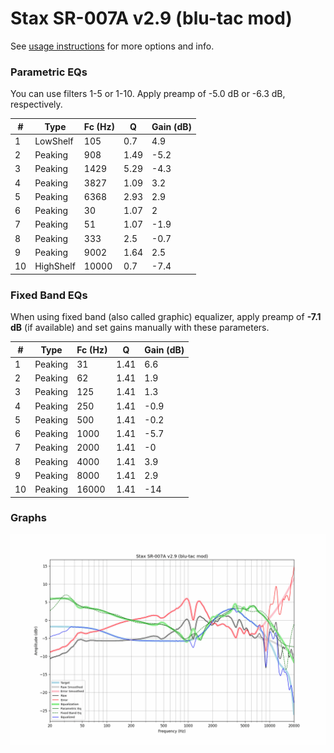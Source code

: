 # Stax SR-007A v2.9 (blu-tac mod)
See [usage instructions](https://github.com/jaakkopasanen/AutoEq#usage) for more options and info.

### Parametric EQs
You can use filters 1-5 or 1-10. Apply preamp of -5.0 dB or -6.3 dB, respectively.

|   # | Type      |   Fc (Hz) |    Q |   Gain (dB) |
|-----|-----------|-----------|------|-------------|
|   1 | LowShelf  |       105 | 0.7  |         4.9 |
|   2 | Peaking   |       908 | 1.49 |        -5.2 |
|   3 | Peaking   |      1429 | 5.29 |        -4.3 |
|   4 | Peaking   |      3827 | 1.09 |         3.2 |
|   5 | Peaking   |      6368 | 2.93 |         2.9 |
|   6 | Peaking   |        30 | 1.07 |         2   |
|   7 | Peaking   |        51 | 1.07 |        -1.9 |
|   8 | Peaking   |       333 | 2.5  |        -0.7 |
|   9 | Peaking   |      9002 | 1.64 |         2.5 |
|  10 | HighShelf |     10000 | 0.7  |        -7.4 |

### Fixed Band EQs
When using fixed band (also called graphic) equalizer, apply preamp of **-7.1 dB** (if available) and set gains manually with these parameters.

|   # | Type    |   Fc (Hz) |    Q |   Gain (dB) |
|-----|---------|-----------|------|-------------|
|   1 | Peaking |        31 | 1.41 |         6.6 |
|   2 | Peaking |        62 | 1.41 |         1.9 |
|   3 | Peaking |       125 | 1.41 |         1.3 |
|   4 | Peaking |       250 | 1.41 |        -0.9 |
|   5 | Peaking |       500 | 1.41 |        -0.2 |
|   6 | Peaking |      1000 | 1.41 |        -5.7 |
|   7 | Peaking |      2000 | 1.41 |        -0   |
|   8 | Peaking |      4000 | 1.41 |         3.9 |
|   9 | Peaking |      8000 | 1.41 |         2.9 |
|  10 | Peaking |     16000 | 1.41 |       -14   |

### Graphs
![](./Stax%20SR-007A%20v2.9%20(blu-tac%20mod).png)

